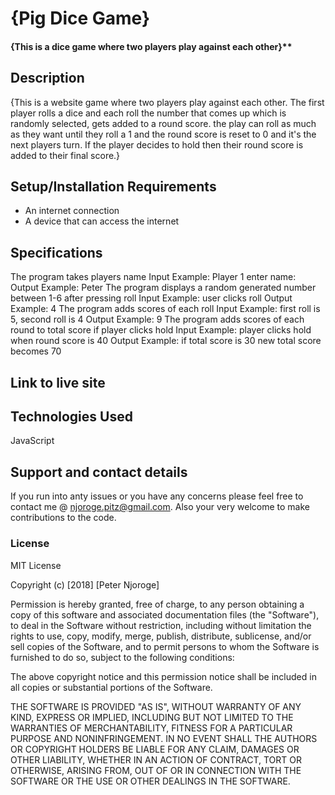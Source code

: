 # {Pig Dice Game}
#### {This is a dice game where two players play against each other}**
## Description
{This is a website game where two players play against each other. The first player rolls a dice and each roll the number that comes up which is randomly selected, gets added to a round score. the play can roll as much as they want until they roll a 1 and the round score is reset to 0 and it's the next players turn. If the player decides to hold then their round score is added to their final score.}
## Setup/Installation Requirements
* An internet connection
* A device that can access the internet
## Specifications
The program takes players name
    Input Example: Player 1 enter name:
	Output Example: Peter
The program displays a random generated number between 1-6 after pressing roll
    Input Example: user clicks roll
    Output Example: 4
The program adds scores of each roll
    Input Example: first roll is 5, second roll is 4
    Output Example: 9
The program adds scores of each round to total score if player clicks hold
    Input Example: player clicks hold when round score is 40
    Output Example: if total score is 30 new total score becomes 70  

## Link to live site
  

## Technologies Used
JavaScript
## Support and contact details
If you run into anty issues or you have any concerns please feel free to contact me @ njoroge.pitz@gmail.com. Also your very welcome to make contributions to the code.
### License
MIT License

Copyright (c) [2018] [Peter Njoroge]

Permission is hereby granted, free of charge, to any person obtaining a copy
of this software and associated documentation files (the "Software"), to deal
in the Software without restriction, including without limitation the rights
to use, copy, modify, merge, publish, distribute, sublicense, and/or sell
copies of the Software, and to permit persons to whom the Software is
furnished to do so, subject to the following conditions:

The above copyright notice and this permission notice shall be included in all
copies or substantial portions of the Software.

THE SOFTWARE IS PROVIDED "AS IS", WITHOUT WARRANTY OF ANY KIND, EXPRESS OR
IMPLIED, INCLUDING BUT NOT LIMITED TO THE WARRANTIES OF MERCHANTABILITY,
FITNESS FOR A PARTICULAR PURPOSE AND NONINFRINGEMENT. IN NO EVENT SHALL THE
AUTHORS OR COPYRIGHT HOLDERS BE LIABLE FOR ANY CLAIM, DAMAGES OR OTHER
LIABILITY, WHETHER IN AN ACTION OF CONTRACT, TORT OR OTHERWISE, ARISING FROM,
OUT OF OR IN CONNECTION WITH THE SOFTWARE OR THE USE OR OTHER DEALINGS IN THE
SOFTWARE.